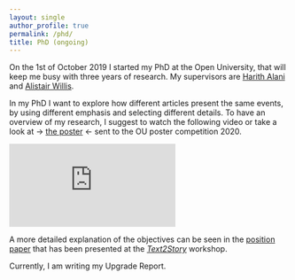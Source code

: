 ```yaml
---
layout: single
author_profile: true
permalink: /phd/
title: PhD (ongoing)
---
```


On the 1st of October 2019 I started my PhD at the Open University, that will keep me busy with three years of research.
My supervisors are [Harith Alani](http://people.kmi.open.ac.uk/harith/) and [Alistair Willis](http://mcs.open.ac.uk/agw96/).

In my PhD I want to explore how different articles present the same events, by using different emphasis and selecting different details. To have an overview of my research, I suggest to watch the following video or take a look at &rarr; [the poster](/assets/docs/2020_OU_poster_competition.pdf) &larr; sent to the OU poster competition 2020.

<p><iframe src="https://www.youtube-nocookie.com/embed/8FiQmzG0Zfs" frameborder="0" allow="accelerometer; autoplay; encrypted-media; gyroscope; picture-in-picture" allowfullscreen></iframe></p>

A more detailed explanation of the objectives can be seen in the [position paper](http://ceur-ws.org/Vol-2593/paper11.pdf) that has been presented at the [*Text2Story*](http://text2story20.inesctec.pt/) workshop.

Currently, I am writing my Upgrade Report.

<!-- 
## Step by Step

The title of the PhD, as from the [proposal](/assets/docs/proposal_kmi_cc.pdf), is "*Analysis of Misinformation Cascades across Traditional and Social Media*". -->
